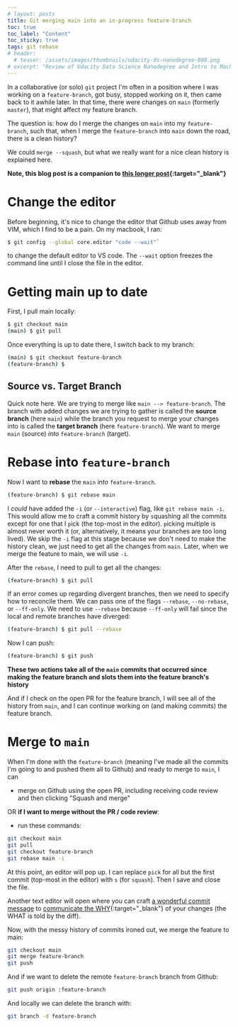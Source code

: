 ```yaml
---
# layout: posts
title: Git merging main into an in-progress feature-branch
toc: true
toc_label: "Content"
toc_sticky: true
tags: git rebase
# header:
  # teaser: /assets/images/thumbnails/udacity-ds-nanodegree-800.png
# excerpt: "Review of Udacity Data Science Nanodegree and Intro to Machine Learning Nanodegree"
---
```


In a collaborative (or solo) `git` project I'm often in a position where I was working on a `feature-branch`, got busy, stopped working on it, then came back to it awhile later. In that time, there were changes on `main` (formerly `master`), that might affect my feature branch.

The question is: how do I merge the changes on `main` into my `feature-branch`, such that, when I merge the `feature-branch` into `main` down the road, there is a clean history?

We could `merge --squash`, but what we really want for a nice clean history is explained here.

**Note, this blog post is a companion to [this longer post](https://www.bendirt.com/notes-on-git/){:target="_blank"}**

# Change the editor

Before beginning, it's nice to change the editor that Github uses away from VIM, which I find to be a pain. On my macbook, I ran: 

```bash
$ git config --global core.editor "code --wait"`
``` 

to change the default editor to VS code. The `--wait` option freezes the command line until I close the file in the editor.

# Getting main up to date

First, I pull main locally:

```bash
$ git checkout main
(main) $ git pull
```

Once everything is up to date there, I switch back to my branch:

```bash
(main) $ git checkout feature-branch
(feature-branch) $
```

## Source vs. Target Branch

Quick note here. We are trying to merge like `main --> feature-branch`. The branch with added changes we are trying to gather is called the **source branch** (here `main`) while the branch you request to merge your changes into is called the **target branch** (here `feature-branch`). We want to merge `main` (source) _into_ `feature-branch` (target). 

# Rebase into `feature-branch`

Now I want to **rebase** the `main` _into_ `feature-branch`.

```bash
(feature-branch) $ git rebase main
```

I _could_ have added the `-i` (or `--interactive`) flag, like `git rebase main -i`. This would allow me to craft a commit history by `s`quashing all the commits except for one that I `p`ick (the top-most in the editor). `p`icking multiple is almost never worth it (or, alternatively, it means your branches are too long lived). We skip the `-i` flag at this stage because we don't need to make the history clean, we just need to get all the changes from `main`. Later, when we merge the feature to main, we will use `-i`.

After the `rebase`, I need to pull to get all the changes:

```bash
(feature-branch) $ git pull
```

If an error comes up regarding divergent branches, then we need to specify how to reconcile them. We can pass one of the flags `--rebase`, `--no-rebase`, or `--ff-only`. We need to use `--rebase` because `--ff-only` will fail since the local and remote branches have diverged:

```bash
(feature-branch) $ git pull --rebase
```

Now I can push:

```bash
(feature-branch) $ git push
```

**These two actions take all of the `main` commits that occurred since making the feature branch and slots them into the feature branch's history**

And if I check on the open PR for the feature branch, I will see all of the history from `main`, and I can continue working on (and making commits) the feature branch.

# Merge to `main`

When I'm done with the `feature-branch` (meaning I've made all the commits I'm going to and pushed them all to Github) and ready to merge to `main`, I can

  - merge on Github using the open PR, including receiving code review and then clicking "Squash and merge"

  OR **if I want to merge without the PR / code review**:

  - run these commands:

```bash
git checkout main
git pull
git checkout feature-branch
git rebase main -i
```

At this point, an editor will pop up. I can replace `pick` for all but the first commit (top-most in the editor) with `s` (for `squash`). Then I save and close the file. 

Another text editor will open where you can craft [a wonderful commit message](https://chris.beams.io/posts/git-commit/) to [communicate the WHY](https://dhwthompson.com/2019/my-favourite-git-commit){:target="_blank"} of your changes (the WHAT is told by the diff).

Now, with the messy history of commits ironed out, we merge the feature to main:

```bash
git checkout main
git merge feature-branch
git push
```

And if we want to delete the remote `feature-branch` branch from Github:

```bash
git push origin :feature-branch
```

And locally we can delete the branch with:

```bash
git branch -d feature-branch
```